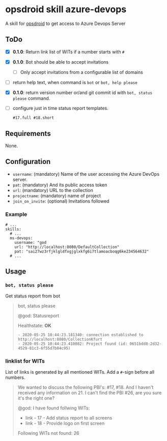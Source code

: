 # opsdroid skill azure-devops

A skill for [opsdroid](https://github.com/opsdroid/opsdroid) to get access to
Azure Devops Server


## ToDo

* [x] **0.1.0**: Return link list of WITs if a number starts with `#`
* [x] **0.1.0**: Bot should be able to accept invitations
  * [ ] Only accept invitations from a configurable list of domains
* [ ] return help text, when command is `bot` or `bot, help please`
* [x] **0.1.0**: return version number or/and git commit id with `bot, status please`
  command.
* [ ] configure just in time status report templates.
   ~~~text
   #17.full #18.short
   ~~~


## Requirements

None.


## Configuration

* `username`: (mandatory) Name of the user accessing the Azure DevOps server.
* `pat`: (mandatory) And its public access token
* `url`: (mandatory) URL to the collection
* `projectname`: (mandatory) name of project
* `join_on_invite`: (optional) Invitations followed


### Example

~~~text
# ...
skills:
  # ...
  ms-devops:
    username: "god
    url: "http://localhost:8080/DefaultCollection"
    pat: "sai27wz3rfjklgldfxgjglxkfg6i7tlamoacboqg6ke234564632"
  # ...
~~~


## Usage

### `bot, status please`

Get status report from bot

> bot, status please
>
> @god: Statusreport
>
> Healthstate: **OK**
>
>     - 2020-05-25 10:44:23.181340: connection established to http://localhost:8080/CollectionKfurt
>     - 2020-05-25 10:44:23.410082: Project found (id: 0651bdd8-2d32-4529-81c3-6f55d7b84c95)


### linklist for WITs

List of links is generated by all mentioned WITs. Add a `#`-sign before all
numbers.

> We wanted to discuss the following PBI's: #17, #18. And I haven't received
any information on 21. I can't find the PBI #26, are you sure it's the right
one?
>
> @god: I have found follwing WITs:
> * link - 17 - Add status report to all screens
> * link - 18 - Provide logo on first screen
>
> Following WITs not found: 26

